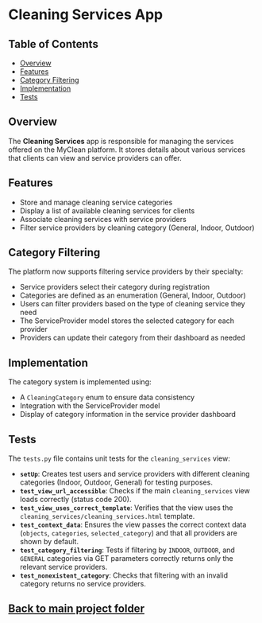 # Cleaning Services App

## Table of Contents
- [Overview](#overview)
- [Features](#features)
- [Category Filtering](#category-filtering)
- [Implementation](#implementation)
- [Tests](#tests)

## Overview
The **Cleaning Services** app is responsible for managing the services offered on the MyClean platform. It stores details about various services that clients can view and service providers can offer.

## Features
- Store and manage cleaning service categories
- Display a list of available cleaning services for clients
- Associate cleaning services with service providers
- Filter service providers by cleaning category (General, Indoor, Outdoor)

## Category Filtering
The platform now supports filtering service providers by their specialty:
- Service providers select their category during registration
- Categories are defined as an enumeration (General, Indoor, Outdoor)
- Users can filter providers based on the type of cleaning service they need
- The ServiceProvider model stores the selected category for each provider
- Providers can update their category from their dashboard as needed

## Implementation
The category system is implemented using:
- A `CleaningCategory` enum to ensure data consistency
- Integration with the ServiceProvider model
- Display of category information in the service provider dashboard

## Tests
The `tests.py` file contains unit tests for the `cleaning_services` view:
- **`setUp`**: Creates test users and service providers with different cleaning categories (Indoor, Outdoor, General) for testing purposes.
- **`test_view_url_accessible`**: Checks if the main `cleaning_services` view loads correctly (status code 200).
- **`test_view_uses_correct_template`**: Verifies that the view uses the `cleaning_services/cleaning_services.html` template.
- **`test_context_data`**: Ensures the view passes the correct context data (`objects`, `categories`, `selected_category`) and that all providers are shown by default.
- **`test_category_filtering`**: Tests if filtering by `INDOOR`, `OUTDOOR`, and `GENERAL` categories via GET parameters correctly returns only the relevant service providers.
- **`test_nonexistent_category`**: Checks that filtering with an invalid category returns no service providers.

## [Back to main project folder](../../)